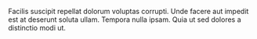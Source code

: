 Facilis suscipit repellat dolorum voluptas corrupti.
Unde facere aut impedit est at deserunt soluta ullam.
Tempora nulla ipsam.
Quia ut sed dolores a distinctio modi ut.